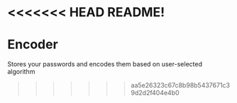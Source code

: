 <<<<<<< HEAD
README!
=======
# Encoder
Stores your passwords and encodes them based on user-selected algorithm
>>>>>>> aa5e26323c67c8b98b5437671c39d2d2f404e4b0
